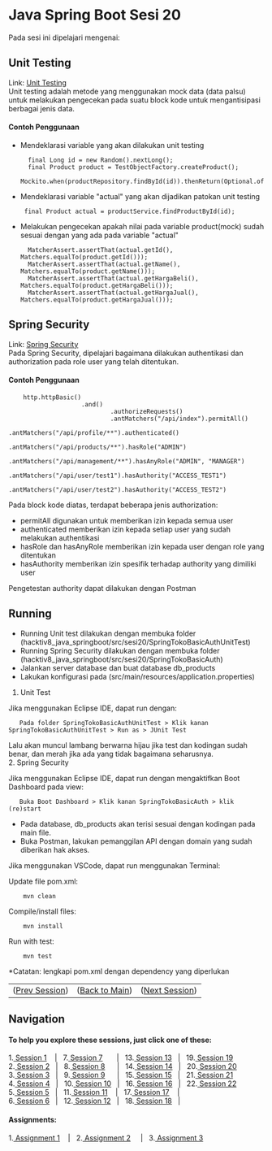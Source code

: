 # Java Spring Boot Sesi 20

Pada sesi ini dipelajari mengenai:
## Unit Testing
Link: [Unit Testing](https://github.com/farlhmd/hacktiv8_java_springboot/tree/main/src/sesi20/SpringTokoBasicAuthUnitTest)\
Unit testing adalah metode yang menggunakan mock data (data palsu) untuk melakukan pengecekan pada suatu block kode untuk mengantisipasi berbagai jenis data.
#### Contoh Penggunaan
- Mendeklarasi variable yang akan dilakukan unit testing 

        final Long id = new Random().nextLong();
		final Product product = TestObjectFactory.createProduct();
		Mockito.when(productRepository.findById(id)).thenReturn(Optional.of(product));
-  Mendeklarasi variable "actual" yang akan dijadikan patokan unit testing

		final Product actual = productService.findProductById(id);
- Melakukan pengecekan apakah nilai pada variable product(mock) sudah sesuai dengan yang ada pada variable "actual"

		MatcherAssert.assertThat(actual.getId(), Matchers.equalTo(product.getId()));
		MatcherAssert.assertThat(actual.getName(), Matchers.equalTo(product.getName()));
		MatcherAssert.assertThat(actual.getHargaBeli(), Matchers.equalTo(product.getHargaBeli()));
		MatcherAssert.assertThat(actual.getHargaJual(), Matchers.equalTo(product.getHargaJual()));



## Spring Security
Link: [Spring Security](https://github.com/farlhmd/hacktiv8_java_springboot/tree/main/src/sesi20/SpringTokoBasicAuth)\
Pada Spring Security, dipelajari bagaimana dilakukan authentikasi dan authorization pada role user yang telah ditentukan.

#### Contoh Penggunaan
        http.httpBasic()
                        .and()
                                .authorizeRequests()
                                .antMatchers("/api/index").permitAll()
                                .antMatchers("/api/profile/**").authenticated()
                                .antMatchers("/api/products/**").hasRole("ADMIN")
                                .antMatchers("/api/management/**").hasAnyRole("ADMIN", "MANAGER")
                                .antMatchers("/api/user/test1").hasAuthority("ACCESS_TEST1")
                                .antMatchers("/api/user/test2").hasAuthority("ACCESS_TEST2")
Pada block kode diatas, terdapat beberapa jenis authorization:
- permitAll digunakan untuk memberikan izin kepada semua user
- authenticated memberikan izin kepada setiap user yang sudah melakukan authentikasi
- hasRole dan hasAnyRole memberikan izin kepada user dengan role yang ditentukan
- hasAuthority memberikan izin spesifik terhadap authority yang dimiliki user 

Pengetestan authority dapat dilakukan dengan Postman

## Running
- Running Unit test dilakukan dengan membuka folder (hacktiv8_java_springboot/src/sesi20/SpringTokoBasicAuthUnitTest)
- Running Spring Security dilakukan dengan membuka folder (hacktiv8_java_springboot/src/sesi20/SpringTokoBasicAuth)
- Jalankan server database dan buat database db_products
- Lakukan konfigurasi pada (src/main/resources/application.properties)
1. Unit Test

Jika menggunakan Eclipse IDE, dapat run dengan:
        
       Pada folder SpringTokoBasicAuthUnitTest > Klik kanan SpringTokoBasicAuthUnitTest > Run as > JUnit Test

Lalu akan muncul lambang berwarna hijau jika test dan kodingan sudah benar, dan merah jika ada yang tidak bagaimana seharusnya.\
2. Spring Security

Jika menggunakan Eclipse IDE, dapat run dengan mengaktifkan Boot Dashboard pada view:
        
       Buka Boot Dashboard > Klik kanan SpringTokoBasicAuth > klik (re)start

- Pada database, db_products akan terisi sesuai dengan kodingan pada main file.
- Buka Postman, lakukan pemanggilan API dengan domain yang sudah diberikan hak akses.

Jika menggunakan VSCode, dapat run menggunakan Terminal:

Update file pom.xml:

        mvn clean
Compile/install files:

        mvn install
Run with test:

        mvn test

*Catatan: lengkapi pom.xml dengan dependency yang diperlukan

<table align="center" style="border:none;">
  <tr>
    <td>(<a href="https://github.com/farlhmd/hacktiv8_java_springboot/tree/main/src/sesi19">Prev Session</a>)</td>
    <td>(<a href="https://github.com/farlhmd/hacktiv8_java_springboot">Back to Main</a>)</td>
    <td>(<a href="https://github.com/farlhmd/hacktiv8_java_springboot/tree/main/src/sesi21">Next Session</a>)</td>
  </tr>
</table>
    

## Navigation

#### To help you explore these sessions, just click one of these:

1.[ Session 1](https://github.com/farlhmd/hacktiv8_java_springboot/tree/main/src/sesi1) &nbsp;&nbsp;&nbsp;|&nbsp;&nbsp; 7.[ Session 7](https://github.com/farlhmd/hacktiv8_java_springboot/tree/main/src/sesi7) &nbsp;&nbsp;&nbsp;&nbsp;&nbsp;&nbsp;|&nbsp;&nbsp; 13.[ Session 13](https://github.com/farlhmd/hacktiv8_java_springboot/tree/main/src/sesi13) &nbsp;&nbsp;|&nbsp;&nbsp; 19.[ Session 19](https://github.com/farlhmd/hacktiv8_java_springboot/tree/main/src/sesi19)\
2.[ Session 2](https://github.com/farlhmd/hacktiv8_java_springboot/tree/main/src/sesi2) &nbsp;&nbsp;|&nbsp;&nbsp; 8.[ Session 8](https://github.com/farlhmd/hacktiv8_java_springboot/tree/main/src/sesi8) &nbsp;&nbsp;&nbsp;&nbsp;&nbsp;|&nbsp;&nbsp; 14.[ Session 14](https://github.com/farlhmd/hacktiv8_java_springboot/tree/main/src/sesi14) &nbsp;&nbsp;|&nbsp;&nbsp; 20.[ Session 20](https://github.com/farlhmd/hacktiv8_java_springboot/tree/main/src/sesi20)\
3.[ Session 3](https://github.com/farlhmd/hacktiv8_java_springboot/tree/main/src/sesi3) &nbsp;&nbsp;|&nbsp;&nbsp; 9.[ Session 9](https://github.com/farlhmd/hacktiv8_java_springboot/tree/main/src/sesi9) &nbsp;&nbsp;&nbsp;&nbsp;&nbsp;|&nbsp;&nbsp; 15.[ Session 15](https://github.com/farlhmd/hacktiv8_java_springboot/tree/main/src/sesi15) &nbsp;&nbsp;|&nbsp;&nbsp;&nbsp;21.[ Session 21](https://github.com/farlhmd/hacktiv8_java_springboot/tree/main/src/sesi21)\
4.[ Session 4](https://github.com/farlhmd/hacktiv8_java_springboot/tree/main/src/sesi4) &nbsp;&nbsp;|&nbsp;&nbsp; 10.[ Session 10](https://github.com/farlhmd/hacktiv8_java_springboot/tree/main/src/sesi10) &nbsp;&nbsp;|&nbsp;&nbsp; 16.[ Session 16](https://github.com/farlhmd/hacktiv8_java_springboot/tree/main/src/sesi16) &nbsp;&nbsp;|&nbsp;&nbsp; 22.[ Session 22](https://github.com/farlhmd/hacktiv8_java_springboot/tree/main/src/sesi22)\
5.[ Session 5](https://github.com/farlhmd/hacktiv8_java_springboot/tree/main/src/sesi5) &nbsp;&nbsp;|&nbsp;&nbsp; 11.[ Session 11](https://github.com/farlhmd/hacktiv8_java_springboot/tree/main/src/sesi11) &nbsp;&nbsp;&nbsp;|&nbsp;&nbsp;&nbsp;17.[ Session 17](https://github.com/farlhmd/hacktiv8_java_springboot/tree/main/src/sesi17) &nbsp;&nbsp;&nbsp;|&nbsp;&nbsp; \
6.[ Session 6](https://github.com/farlhmd/hacktiv8_java_springboot/tree/main/src/sesi6) &nbsp;&nbsp;|&nbsp;&nbsp; 12.[ Session 12](https://github.com/farlhmd/hacktiv8_java_springboot/tree/main/src/sesi12) &nbsp;&nbsp;|&nbsp;&nbsp; 18.[ Session 18](https://github.com/farlhmd/hacktiv8_java_springboot/tree/main/src/sesi18) &nbsp;&nbsp;|&nbsp;&nbsp; 

#### Assignments:

1.[ Assignment 1](https://github.com/farlhmd/hacktiv8_java_springboot/tree/main/src/sesi3/assignment1) &nbsp;&nbsp;&nbsp;|&nbsp;&nbsp; 2.[ Assignment 2](https://github.com/farlhmd/hacktiv8_java_springboot/tree/main/src/sesi5/assignment2) &nbsp;&nbsp;&nbsp;&nbsp;|&nbsp;&nbsp; 3.[ Assignment 3](https://github.com/farlhmd/hacktiv8_java_springboot/tree/main/src/sesi17/assignment3)


    